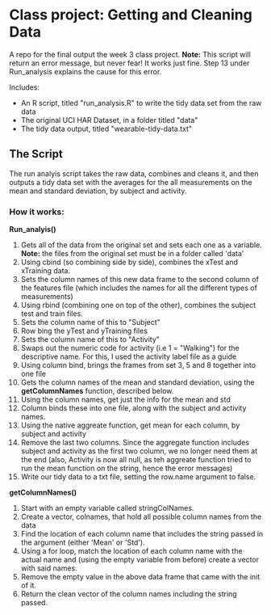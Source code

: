 # Class project: Getting and Cleaning Data
A repo for the final output the week 3 class project.
**Note:** This script will return an error message, but never fear! It works just fine. Step 13 under Run_analysis explains the cause for this error. 

Includes:
* An R script, titled "run_analysis.R" to write the tidy data set from the raw data
* The original UCI HAR Dataset, in a folder titled "data"
* The tidy data output, titled "wearable-tidy-data.txt" 

## The Script
The run analyis script takes the raw data, combines and cleans it, and then outputs a tidy data set with the averages for the all measurements on the mean and standard deviation, by subject and activity. 

### How it works:
**Run_analyis()**
1. Gets all of the data from the original set and sets each one as a variable. **Note:** the files from the original set must be in a folder called 'data' 
2. Using cbind (so combining side by side), combines the xTest and xTraining data. 
3. Sets the column names of this new data frame to the second column of the features file (which includes the names for all the different types of measurements)
4. Using rbind (combining one on top of the other), combines the subject test and train files. 
5. Sets the column name of this to "Subject"
6. Row bing the yTest and yTraining files
7. Sets the column name of this to "Activity"
8. Swaps out the numeric code for activity (i.e 1 = "Walking") for the descriptive name. For this, I used the activity label file as a guide
9. Using column bind, brings the frames from set 3, 5 and 8 together into one file
9. Gets the column names of the mean and standard deviation, using the **getColumnNames** function, described below.
10. Using the column names, get just the info for the mean and std
11. Column binds these into one file, along with the subject and activity names. 
12. Using the native aggreate function, get mean for each column, by subject and activity 
13. Remove the last two columns. Since the aggregate function includes subject and activity as the first two column, we no longer need them at the end (also, Activity is now all null, as teh aggreate function tried to run the mean function on the string, hence the error messages)
14. Write our tidy data to a txt file, setting the row.name argument to false. 

**getColumnNames()**
1. Start with an empty variable called stringColNames.
2. Create a vector, colnames, that hold all possible column names from the data 
3. Find the location of each column name that includes the string passed in the argument (either 'Mean' or 'Std').
4. Using a for loop, match the location of each column name with the actual name and (using the empty variable from before) create a vector with said names. 
5. Remove the empty value in the above data frame that came with the init of it.
6. Return the clean vector of the column names including the string passed. 
